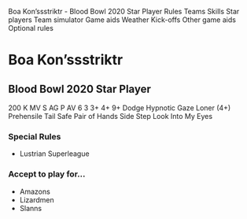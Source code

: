 ﻿
Boa Kon’ssstriktr - Blood Bowl 2020 Star Player
Rules
Teams
Skills
Star players
Team simulator
Game aids
Weather
Kick-offs
Other game aids
Optional rules
# Boa Kon’ssstriktr
## Blood Bowl 2020 Star Player
200 K
MV
S
AG
P
AV
6
3
3+
4+
9+
Dodge
Hypnotic Gaze
Loner (4+)
Prehensile Tail
Safe Pair of Hands
Side Step
Look Into My Eyes
### Special Rules
* Lustrian Superleague
### Accept to play for...
* Amazons
* Lizardmen
* Slanns